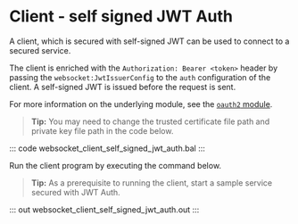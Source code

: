 # Client - self signed JWT Auth

A client, which is secured with self-signed JWT can be used to connect to a secured service.

The client is enriched with the `Authorization: Bearer <token>` header by passing the `websocket:JwtIssuerConfig` to the `auth` configuration of the client. A self-signed JWT is issued before the request is sent.

For more information on the underlying module, see the [`oauth2` module](https://lib.ballerina.io/ballerina/oauth2/latest/).

>**Tip:** You may need to change the trusted certificate file path and private key file path in the code below.

::: code websocket_client_self_signed_jwt_auth.bal :::

Run the client program by executing the command below.

>**Tip:** As a prerequisite to running the client, start a sample service secured with JWT Auth.

::: out websocket_client_self_signed_jwt_auth.out :::
